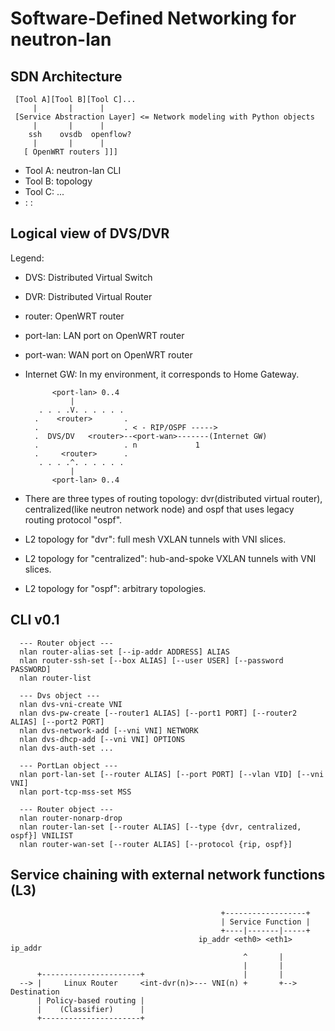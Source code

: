 Software-Defined Networking for neutron-lan
===========================================

SDN Architecture
----------------

     [Tool A][Tool B][Tool C]...
         |       |      |
     [Service Abstraction Layer] <= Network modeling with Python objects
         |       |      |
        ssh    ovsdb  openflow?
         |       |      |
       [ OpenWRT routers ]]]
       

* Tool A: neutron-lan CLI
* Tool B: topology
* Tool C: ...
*   :         :

Logical view of DVS/DVR
-----------------------

Legend:
* DVS: Distributed Virtual Switch
* DVR: Distributed Virtual Router
* router: OpenWRT router
* port-lan: LAN port on OpenWRT router
* port-wan: WAN port on OpenWRT router
* Internet GW: In my environment, it corresponds to Home Gateway.

            <port-lan> 0..4
                |
         . . . .V. . . . . .
        .    <router>       .
        .                   . < - RIP/OSPF ----->
        .  DVS/DV   <router>--<port-wan>-------(Internet GW)
        .                   . n             1
        .     <router>      .  
         . . . .^. . . . . .
                |
            <port-lan> 0..4

* There are three types of routing topology: dvr(distributed virtual router), centralized(like neutron network node) and ospf that uses legacy routing protocol "ospf".
* L2 topology for "dvr": full mesh VXLAN tunnels with VNI slices.
* L2 topology for "centralized": hub-and-spoke VXLAN tunnels with VNI slices.
* L2 topology for "ospf": arbitrary topologies.


CLI v0.1
--------

      --- Router object ---
      nlan router-alias-set [--ip-addr ADDRESS] ALIAS
      nlan router-ssh-set [--box ALIAS] [--user USER] [--password PASSWORD]
      nlan router-list

      --- Dvs object ---
      nlan dvs-vni-create VNI
      nlan dvs-pw-create [--router1 ALIAS] [--port1 PORT] [--router2 ALIAS] [--port2 PORT] 
      nlan dvs-network-add [--vni VNI] NETWORK
      nlan dvs-dhcp-add [--vni VNI] OPTIONS
      nlan dvs-auth-set ...

      --- PortLan object ---
      nlan port-lan-set [--router ALIAS] [--port PORT] [--vlan VID] [--vni VNI]
      nlan port-tcp-mss-set MSS

      --- Router object ---
      nlan router-nonarp-drop
      nlan router-lan-set [--router ALIAS] [--type {dvr, centralized, ospf}] VNILIST 
      nlan router-wan-set [--router ALIAS] [--protocol {rip, ospf}]


Service chaining with external network functions (L3)
-----------------------------------------------------
      
                                                   +------------------+
                                                   | Service Function |
                                                   +----|-------|-----+ 
                                              ip_addr <eth0> <eth1> ip_addr
                                                        ^       |
                                                        |       |
          +----------------------+                      |       |
      --> |     Linux Router     <int-dvr(n)>--- VNI(n) +       +--> Destination 
          | Policy-based routing |
          |    (Classifier)      |
          +----------------------+


